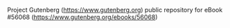 Project Gutenberg (https://www.gutenberg.org) public repository for
eBook #56068 (https://www.gutenberg.org/ebooks/56068)
